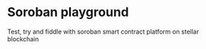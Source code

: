 # Soroban playground

Test, try and fiddle with soroban smart contract platform on stellar blockchain
